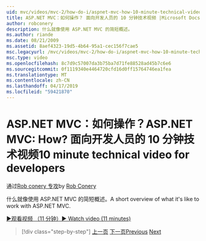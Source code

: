 ```yaml
---
uid: mvc/videos/mvc-2/how-do-i/aspnet-mvc-how-10-minute-technical-video-for-developers
title: ASP.NET MVC：如何操作？ 面向开发人员的 10 分钟技术视频 |Microsoft Docs
author: robconery
description: 什么就像使用 ASP.NET MVC 的简短概述。
ms.author: riande
ms.date: 08/21/2009
ms.assetid: 8aef4323-19d5-4b64-95a1-cec156f7cae5
msc.legacyurl: /mvc/videos/mvc-2/how-do-i/aspnet-mvc-how-10-minute-technical-video-for-developers
msc.type: video
ms.openlocfilehash: 8c7d9c57007da3b75ba7d71fe88528ad45b7c6e6
ms.sourcegitcommit: 0f1119340e4464720cfd16d0ff15764746ea1fea
ms.translationtype: MT
ms.contentlocale: zh-CN
ms.lasthandoff: 04/17/2019
ms.locfileid: "59421870"
---
```

# <a name="aspnet-mvc-how-10-minute-technical-video-for-developers"></a><span data-ttu-id="09b6e-104">ASP.NET MVC：如何操作？</span><span class="sxs-lookup"><span data-stu-id="09b6e-104">ASP.NET MVC: How?</span></span> <span data-ttu-id="09b6e-105">面向开发人员的 10 分钟技术视频</span><span class="sxs-lookup"><span data-stu-id="09b6e-105">10 minute technical video for developers</span></span>

<span data-ttu-id="09b6e-106">通过[Rob conery 专攻](https://github.com/robconery)</span><span class="sxs-lookup"><span data-stu-id="09b6e-106">by [Rob Conery](https://github.com/robconery)</span></span>

<span data-ttu-id="09b6e-107">什么就像使用 ASP.NET MVC 的简短概述。</span><span class="sxs-lookup"><span data-stu-id="09b6e-107">A short overview of what it's like to work with ASP.NET MVC.</span></span>

[<span data-ttu-id="09b6e-108">&#9654;观看视频 （11 分钟）</span><span class="sxs-lookup"><span data-stu-id="09b6e-108">&#9654; Watch video (11 minutes)</span></span>](https://channel9.msdn.com/Blogs/ASP-NET-Site-Videos/aspnet-mvc-how-10-minute-technical-video-for-developers)

> [!div class="step-by-step"]
> <span data-ttu-id="09b6e-109">[上一页](why-aspnet-mvc-3-minute-overview-video-for-decision-makers.md)
> [下一页](how-do-i-return-json-formatted-data-for-an-ajax-call-in-an-aspnet-mvc-web-application.md)</span><span class="sxs-lookup"><span data-stu-id="09b6e-109">[Previous](why-aspnet-mvc-3-minute-overview-video-for-decision-makers.md)
[Next](how-do-i-return-json-formatted-data-for-an-ajax-call-in-an-aspnet-mvc-web-application.md)</span></span>
